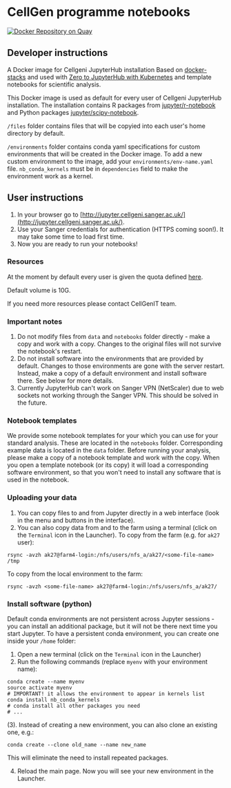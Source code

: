 # CellGen programme notebooks

[![Docker Repository on Quay](https://quay.io/repository/cellgeni/cellgeni-jupyter/status "Docker Repository on Quay")](https://quay.io/repository/cellgeni/cellgeni-jupyter)

## Developer instructions

A Docker image for Cellgeni JupyterHub installation
Based on [docker-stacks](https://github.com/jupyter/docker-stacks) and used with [Zero to JupyterHub with Kubernetes](https://zero-to-jupyterhub.readthedocs.io/en/latest/) and template notebooks for scientific analysis.

This Docker image is used as default for every user of Cellgeni JupyterHub installation. The installation contains R packages from [jupyter/r-notebook](https://github.com/jupyter/docker-stacks/blob/master/r-notebook/Dockerfile) and Python packages [jupyter/scipy-notebook](https://github.com/jupyter/docker-stacks/blob/master/scipy-notebook/Dockerfile).

`/files` folder contains files that will be copyied into each user's home directory by default.

`/environments` folder contains conda yaml specifications for custom environments that will be created in the Docker image. To add a new custom environment to the image, add your `environments/env-name.yaml` file. `nb_conda_kernels` must be in `dependencies` field to make the environment work as a kernel.


## User instructions

1. In your browser go to [http://jupyter.cellgeni.sanger.ac.uk/](http://jupyter.cellgeni.sanger.ac.uk/).
2. Use your Sanger credentials for authentication (HTTPS coming soon!). It may take some time to load first time.
3. Now you are ready to run your notebooks!

### Resources

At the moment by default every user is given the quota defined [here](https://github.com/cellgeni/kubespray/blob/6bb6601d44b4213da148dfbbd564a30e0f510f84/sanger/jupyter/jupyter-config.yaml#L24).

Default volume is 10G.

If you need more resources please contact CellGenIT team.

### Important notes

1. Do not modify files from `data` and `notebooks` folder directly - make a copy and work with a copy. Changes to the original files will not survive the notebook's restart.
2. Do not install software into the environments that are provided by default. Changes to those environments are gone with the server restart. Instead, make a copy of a default environment and install software there. See below for more details.
3. Currently JupyterHub can't work on Sanger VPN (NetScaler) due to web sockets not working through the Sanger VPN. This should be solved in the future.

### Notebook templates

We provide some notebook templates for your which you can use for your standard analysis. These are located in the `notebooks` folder. Corresponding example data is located in the `data` folder. Before running your analysis, please make a copy of a notebook template and work with the copy. When you open a template notebook (or its copy) it will load a corresponding software environment, so that you won't need to install any software that is used in the notebook.

### Uploading your data

1. You can copy files to and from Jupyter directly in a web interface (look in the menu and buttons in the interface).
2. You can also copy data from and to the farm using a terminal (click on the `Terminal` icon in the Launcher). To copy from the farm (e.g. for `ak27` user):

```
rsync -avzh ak27@farm4-login:/nfs/users/nfs_a/ak27/<some-file-name> /tmp
```

To copy from the local environment to the farm:

```
rsync -avzh <some-file-name> ak27@farm4-login:/nfs/users/nfs_a/ak27/
```

### Install software (python)

Default conda environments are not persistent across Jupyter sessions - you can install an additional package, but it will not be there next time you start Jupyter. To have a persistent conda environment, you can create one inside your `/home` folder:

1. Open a new terminal (click on the `Terminal` icon in the Launcher)
2. Run the following commands (replace `myenv` with your environment name):

```
conda create --name myenv
source activate myenv
# IMPORTANT! it allows the environment to appear in kernels list
conda install nb_conda_kernels  
# conda install all other packages you need
# ...
```

(3). Instead of creating a new environment, you can also clone an existing one, e.g.:

```
conda create --clone old_name --name new_name
```

This will eliminate the need to install repeated packages.

4. Reload the main page. Now you will see your new environment in the Launcher.
